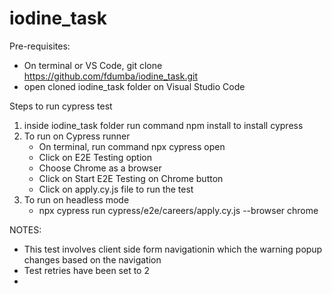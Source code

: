# iodine_task
Pre-requisites:
- On terminal or VS Code, git clone https://github.com/fdumba/iodine_task.git
- open cloned iodine_task folder on Visual Studio Code 

Steps to run cypress test
1. inside iodine_task folder run command npm install to install cypress
2. To run on Cypress runner
    - On terminal, run command npx cypress open
    - Click on E2E Testing option
    - Choose Chrome as a browser
    - Click on Start E2E Testing on Chrome button
    - Click on apply.cy.js file to run the test 
3. To run on headless mode
    - npx cypress run cypress/e2e/careers/apply.cy.js --browser chrome


NOTES:
- This test involves client side form navigationin which the warning popup changes based on the navigation
- Test retries have been set to 2
- 